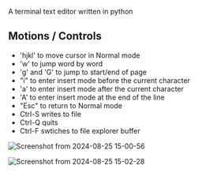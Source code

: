 A terminal text editor written in python

## Motions / Controls

- 'hjkl' to move cursor in Normal mode
- 'w' to jump word by word
- 'g' and 'G' to jump to start/end of page
- "i" to enter insert mode before the current character
- 'a' to enter insert mode after the current character
- 'A' to enter insert mode at the end of the line
- "Esc" to return to Normal mode
- Ctrl-S writes to file
- Ctrl-Q quits
- Ctrl-F swtiches to file explorer buffer
  
![Screenshot from 2024-08-25 15-00-56](https://github.com/user-attachments/assets/6ba1ab2b-a86b-4b18-a72f-537925a462ae)

![Screenshot from 2024-08-25 15-02-28](https://github.com/user-attachments/assets/63a47360-8db3-4e1a-8e83-cabc3a97a996)

